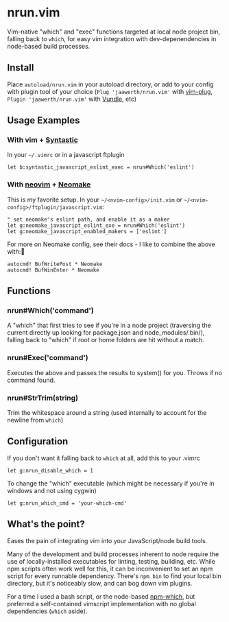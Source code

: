 # nrun.vim
Vim-native "which" and "exec" functions targeted at local node project bin, falling back to `which`, for easy vim integration with dev-depenendencies in node-based build processes.

## Install
Place `autoload/nrun.vim` in your autoload directory, or add to your config with plugin tool of your choice (`Plug 'jaawerth/nrun.vim'` with [vim-plug](https://github.com/junegunn/vim-plug), `Plugin 'jaawerth/nrun.vim'` with [Vundle](https://github.com/VundleVim/Vundle.vim), etc)

## Usage Examples

### With vim + [Syntastic](https://github.com/scrooloose/syntastic)
In your `~/.vimrc` or in a javascript ftplugin
```vim
let b:syntastic_javascript_eslint_exec = nrun#Which('eslint')
```

### With [neovim](https://github.com/neovim/neovim) + [Neomake](https://github.com/benekastah/neomake)
This is my favorite setup. In your `~/<nvim-config>/init.vim` or `~/<nvim-config>/ftplugin/javascript.vim`:
```nvim
" set neomake's eslint path, and enable it as a maker
let g:neomake_javascript_eslint_exe = nrun#Which('eslint')
let g:neomake_javascript_enabled_makers = ['eslint']
```
For more on Neomake config, see their docs - I like to combine the above with:
```nvim
autocmd! BufWritePost * Neomake
autocmd! BufWinEnter * Neomake
```

## Functions
### nrun#Which('command')
A "which" that first tries to see if you're in a node project (traversing the current directly up looking for package.json and node_modules/.bin/<command>), falling back to "which" if root or home folders are hit without a match.

### nrun#Exec('command')
Executes the above and passes the results to system() for you. Throws if no command found.

### nrun#StrTrim(string)
Trim the whitespace around a string (used internally to account for the newline from `which`)

## Configuration                                                                                        
If you don't want it falling back to `which` at all, add this to your .vimrc                            
```vimscript                                                                                            
let g:nrun_disable_which = 1                                                                            
```                                                                                                     
                                                                                                        
To change the "which" executable (which might be necessary if you're in windows and not using cygwin)   
```vimscript                                                                                            
let g:nrun_which_cmd = 'your-which-cmd'                                                                 
```                                                                                                     

## What's the point?
Eases the pain of integrating vim into your JavaScript/node build tools.

Many of the development and build processes inherent to node require the use of locally-installed executables for linting, testing, building, etc. While npm scripts often work well for this, it can be inconvenient to set an npm script for every runnable dependency. There's `npm bin` to find your local bin directory, but it's noticeably slow, and can bog down vim plugins.

For a time I used a bash script, or the node-based [npm-which](https://www.npmjs.com/package/npm-which), but preferred a self-contained vimscript implementation with no global dependencies (`which` aside).
